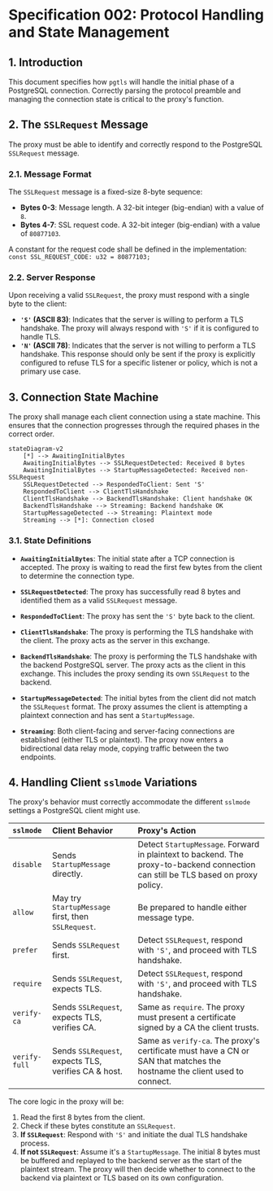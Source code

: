 # **Specification 002: Protocol Handling and State Management**

## **1. Introduction**

This document specifies how `pgtls` will handle the initial phase of a PostgreSQL connection. Correctly parsing the protocol preamble and managing the connection state is critical to the proxy's function.

## **2. The `SSLRequest` Message**

The proxy must be able to identify and correctly respond to the PostgreSQL `SSLRequest` message.

### **2.1. Message Format**

The `SSLRequest` message is a fixed-size 8-byte sequence:

*   **Bytes 0-3**: Message length. A 32-bit integer (big-endian) with a value of `8`.
*   **Bytes 4-7**: SSL request code. A 32-bit integer (big-endian) with a value of `80877103`.

A constant for the request code shall be defined in the implementation:
`const SSL_REQUEST_CODE: u32 = 80877103;`

### **2.2. Server Response**

Upon receiving a valid `SSLRequest`, the proxy must respond with a single byte to the client:

*   **`'S'` (ASCII 83)**: Indicates that the server is willing to perform a TLS handshake. The proxy will always respond with `'S'` if it is configured to handle TLS.
*   **`'N'` (ASCII 78)**: Indicates that the server is not willing to perform a TLS handshake. This response should only be sent if the proxy is explicitly configured to refuse TLS for a specific listener or policy, which is not a primary use case.

## **3. Connection State Machine**

The proxy shall manage each client connection using a state machine. This ensures that the connection progresses through the required phases in the correct order.

```mermaid
stateDiagram-v2
    [*] --> AwaitingInitialBytes
    AwaitingInitialBytes --> SSLRequestDetected: Received 8 bytes
    AwaitingInitialBytes --> StartupMessageDetected: Received non-SSLRequest
    SSLRequestDetected --> RespondedToClient: Sent 'S'
    RespondedToClient --> ClientTlsHandshake
    ClientTlsHandshake --> BackendTlsHandshake: Client handshake OK
    BackendTlsHandshake --> Streaming: Backend handshake OK
    StartupMessageDetected --> Streaming: Plaintext mode
    Streaming --> [*]: Connection closed
```

### **3.1. State Definitions**

*   **`AwaitingInitialBytes`**: The initial state after a TCP connection is accepted. The proxy is waiting to read the first few bytes from the client to determine the connection type.

*   **`SSLRequestDetected`**: The proxy has successfully read 8 bytes and identified them as a valid `SSLRequest` message.

*   **`RespondedToClient`**: The proxy has sent the `'S'` byte back to the client.

*   **`ClientTlsHandshake`**: The proxy is performing the TLS handshake with the client. The proxy acts as the server in this exchange.

*   **`BackendTlsHandshake`**: The proxy is performing the TLS handshake with the backend PostgreSQL server. The proxy acts as the client in this exchange. This includes the proxy sending its own `SSLRequest` to the backend.

*   **`StartupMessageDetected`**: The initial bytes from the client did not match the `SSLRequest` format. The proxy assumes the client is attempting a plaintext connection and has sent a `StartupMessage`.

*   **`Streaming`**: Both client-facing and server-facing connections are established (either TLS or plaintext). The proxy now enters a bidirectional data relay mode, copying traffic between the two endpoints.

## **4. Handling Client `sslmode` Variations**

The proxy's behavior must correctly accommodate the different `sslmode` settings a PostgreSQL client might use.

| `sslmode`     | Client Behavior                                     | Proxy's Action                                                                                                                            |
| :------------ | :-------------------------------------------------- | :---------------------------------------------------------------------------------------------------------------------------------------- |
| `disable`     | Sends `StartupMessage` directly.                    | Detect `StartupMessage`. Forward in plaintext to backend. The proxy-to-backend connection can still be TLS based on proxy policy.         |
| `allow`       | May try `StartupMessage` first, then `SSLRequest`.  | Be prepared to handle either message type.                                                                                                |
| `prefer`      | Sends `SSLRequest` first.                           | Detect `SSLRequest`, respond with `'S'`, and proceed with TLS handshake.                                                                    |
| `require`     | Sends `SSLRequest`, expects TLS.                    | Detect `SSLRequest`, respond with `'S'`, and proceed with TLS handshake.                                                                    |
| `verify-ca`   | Sends `SSLRequest`, expects TLS, verifies CA.       | Same as `require`. The proxy must present a certificate signed by a CA the client trusts.                                                 |
| `verify-full` | Sends `SSLRequest`, expects TLS, verifies CA & host.| Same as `verify-ca`. The proxy's certificate must have a CN or SAN that matches the hostname the client used to connect.                   |

The core logic in the proxy will be:
1.  Read the first 8 bytes from the client.
2.  Check if these bytes constitute an `SSLRequest`.
3.  **If `SSLRequest`**: Respond with `'S'` and initiate the dual TLS handshake process.
4.  **If not `SSLRequest`**: Assume it's a `StartupMessage`. The initial 8 bytes must be buffered and replayed to the backend server as the start of the plaintext stream. The proxy will then decide whether to connect to the backend via plaintext or TLS based on its own configuration.
